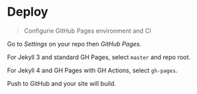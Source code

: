 # Deploy
> Configurie GitHub Pages environment and CI

Go to _Settings_ on your repo then _GitHub Pages_.

For Jekyll 3 and standard GH Pages, select `master` and repo root.

For Jekyll 4 and GH Pages with GH Actions, select `gh-pages`.

Push to GitHub and your site will build.
